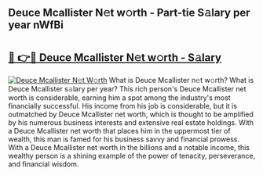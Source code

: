 ## Deuce Mcallister N𝚎t w𝚘rth - Part-tie S𝚊lary per year nWfBi

# <h2><a href="http://gc1falj.nevu.top/?p=Deuce+Mcallister">🔗 👉🔴 Deuce Mcallister N𝚎t w𝚘rth - S𝚊lary</a></h2>

[![Deuce Mcallister N𝚎t W𝚘rth](https://i.imgur.com/Oavwk0R.jpeg)](http://gc1falj.nevu.top/?p=Deuce+Mcallister)
What is Deuce Mcallister n𝚎t w𝚘rth? What is Deuce Mcallister s𝚊lary per year?
This rich person's Deuce Mcallister net worth is considerable, earning him a spot among the industry's most financially successful. His income from his job is considerable, but it is outmatched by Deuce Mcallister net worth, which is thought to be amplified by his numerous business interests and extensive real estate holdings. With a Deuce Mcallister net worth that places him in the uppermost tier of wealth, this man is famed for his business savvy and financial prowess. With a Deuce Mcallister net worth in the billions and a notable income, this wealthy person is a shining example of the power of tenacity, perseverance, and financial wisdom.
